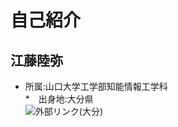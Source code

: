 # 自己紹介<br>
## 江藤陸弥<br>
* 所属:山口大学工学部知能情報工学科<br>
*　出身地:大分県<br>
![外部リンク(大分)](https://www.pref.oita.jp/uploaded/image/2008450.jpg)
